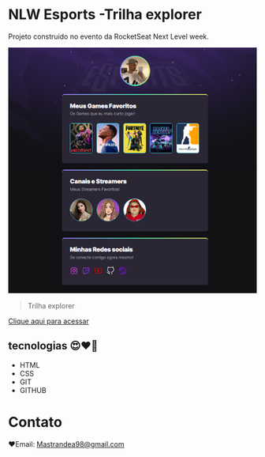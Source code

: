 # NLW Esports -Trilha explorer 
Projeto construido no evento da RocketSeat Next Level week. 

 ![preview](./.github/127.0.0.1_5500_index.png.png)

> Trilha explorer 
 
[Clique aqui para acessar](https://github.com/XaNDev98/Projeto-nlw)
  

## tecnologias 😍​❤️‍🔥 
 
- HTML 
- CSS 
- GIT 
- GITHUB  

 # Contato
❤️Email: Mastrandea98@gmail.com